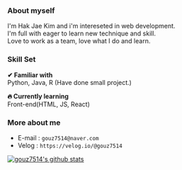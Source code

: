 ### About myself
I'm Hak Jae Kim and i'm intereseted in web development.<br>
I'm full with eager to learn new technique and skill.<br>
Love to work as a team, love what I do and learn.<br>

### Skill Set
**✔ Familiar with**<br>
Python, Java, R (Have done small project.)

**🔥 Currently learning**<br>
Front-end(HTML, JS, React)

### More about me
* E-mail : `gouz7514@naver.com`  
* Velog : `https://velog.io/@gouz7514`  

[![gouz7514's github stats](https://github-readme-stats.vercel.app/api?username=gouz7514)](https://github.com/anuraghazra/github-readme-stats)

<!--
**gouz7514/gouz7514** is a ✨ _special_ ✨ repository because its `README.md` (this file) appears on your GitHub profile.

Here are some ideas to get you started:

- 🔭 I’m currently working on ...
- 🌱 I’m currently learning ...
- 👯 I’m looking to collaborate on ...
- 🤔 I’m looking for help with ...
- 💬 Ask me about ...
- 📫 How to reach me: ...
- 😄 Pronouns: ...
- ⚡ Fun fact: ...
-->
